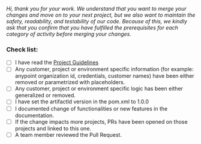 _Hi, thank you for your work. We understand that you want to merge your changes and move on to your next project, but we also want to maintain the safety, readability, and testability of our code. Because of this, we kindly ask that you confirm that you have fulfilled the prerequisites for each category of activity before merging your changes._

### Check list:

- [ ] I have read the [Project Guidelines](https://confluence.internal.salesforce.com/display/PSE/DRAFT+-+Internal+asset+initiative)
- [ ] Any customer, project or environment specific information (for example: anypoint organization id, credentials, customer names) have been either removed or parametrized with placeholders.
- [ ] Any customer, project or environment specific logic has been either generalized or removed.
- [ ] I have set the artifactId version in the pom.xml to 1.0.0
- [ ] I documented change of functionalities or new features in the documentation.
- [ ] If the change impacts more projects, PRs have been opened on those projects and linked to this one.
- [ ] A team member reviewed the Pull Request.
